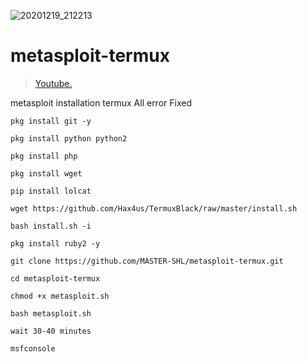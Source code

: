 ![20201219_212213](https://user-images.githubusercontent.com/73161515/114508343-ded95080-9c51-11eb-956e-b553b7e6c3a4.jpg)
# metasploit-termux

> [Youtube.](https://youtube.com/channel/UCC8P1xSDECr5URXD5bMrkFQ)
> 
metasploit installation termux All error Fixed
```
pkg install git -y
```
```
pkg install python python2
```
```
pkg install php
```
```
pkg install wget
```
```
pip install lolcat
```
```
wget https://github.com/Hax4us/TermuxBlack/raw/master/install.sh
```
```
bash install.sh -i
```
```
pkg install ruby2 -y
```
```
git clone https://github.com/MASTER-SHL/metasploit-termux.git
```
```
cd metasploit-termux
```
```
chmod +x metasploit.sh
```
```
bash metasploit.sh
```
```wait 30-40 minutes```
```
msfconsole
```

